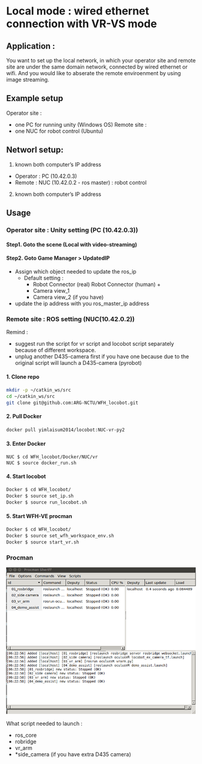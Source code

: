 # Local mode : wired ethernet connection with VR-VS mode 

## Application : 
You want to set up the local network, in which your operator site and remote site are under the same domain network, connected by wired ethernet or wifi. And you would like to abserate the remote enviroenment by using image streaming.

## Example setup
Operator site : 
- one PC for running unity (Windows OS)
Remote site : 
- one NUC for robot control (Ubuntu)

## Networl setup: 
1. known both computer’s IP address 

- Operator : PC (10.42.0.3)
- Remote : NUC (10.42.0.2 - ros master) : robot control

2. known both computer’s IP address 

## Usage

### Operator site : Unity setting (PC (10.42.0.3))

#### Step1. Goto the scene (Local with video-streaming)

#### Step2. Goto Game Manager > UpdatedIP
- Assign which object needed to update the ros_ip
    - Default setting : 
        - Robot Connector (real) Robot Connector (human) + 
        - Camera view_1 
        - Camera view_2 (if you have)
- update the ip address with you ros_master_ip address

### Remote site : ROS setting (NUC(10.42.0.2))
Remind : 

- suggest run the script for vr script and locobot script separately because of different workspace.
- unplug another D435-camera first if you have one because due to the original script will launch a D435-camera (pyrobot)

#### 1. Clone repo

```bash
mkdir -p ~/catkin_ws/src
cd ~/catkin_ws/src
git clone git@github.com:ARG-NCTU/WFH_locobot.git
```

####  2. Pull Docker

``` bash
docker pull yimlaisum2014/locobot:NUC-vr-py2
```
#### 3. Enter Docker
```
NUC $ cd WFH_locobot/Docker/NUC/vr
NUC $ source docker_run.sh
```

#### 4. Start locobot

```bash
Docker $ cd WFH_locobot/
Docker $ source set_ip.sh
Docker $ source run_locobot.sh
```

#### 5. Start WFH-VE procman
```bash
Docker $ cd WFH_locobot/
Docker $ source set_wfh_workspace_env.sh
Docker $ source start_vr.sh
```

### Procman
![vr_procman](Figures/vr_procman.png)

What script needed to launch :
- ros_core
- robridge
- vr_arm
- *side_camera (if you have extra D435 camera)



